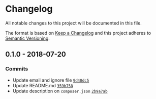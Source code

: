 # Changelog

All notable changes to this project will be documented in this file.

The format is based on [Keep a Changelog](http://keepachangelog.com/en/1.0.0/)
and this project adheres to [Semantic Versioning](http://semver.org/spec/v2.0.0.html).

## 0.1.0 - 2018-07-20

### Commits

- Update email and ignore file [`9d40dc5`](https://github.com/fredbradley/socs-ics-calendar-parser/commit/9d40dc56ca0a52e77c3d8879ea28a1979b690733)
- Update README.md [`359b758`](https://github.com/fredbradley/socs-ics-calendar-parser/commit/359b758bb4dcbe536cb96b033e9f62e37764931e)
- Update description on `composer.json` [`2b9a7ab`](https://github.com/fredbradley/socs-ics-calendar-parser/commit/2b9a7ab41a27fcdb44ed5f1f163f824f723e44f4)
